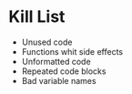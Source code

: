 Kill List
=========
* Unused code
* Functions whit side effects
* Unformatted code
* Repeated code blocks
* Bad variable names
